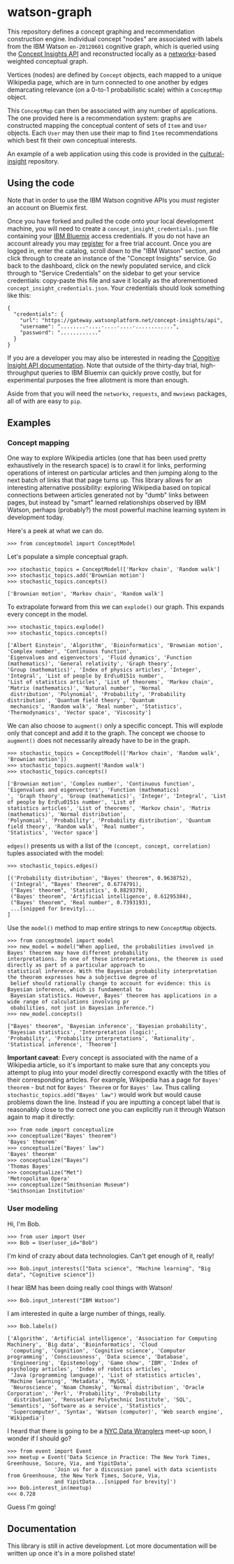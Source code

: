 # watson-graph
This repository defines a concept graphing and recommendation construction engine. Individual concept "nodes" are
associated with labels from the IBM Watson `en-20120601` cognitive graph, which is queried using the [Concept Insights API](http://www.ibm.com/smarterplanet/us/en/ibmwatson/developercloud/concept-insights.html)
and reconstructed locally as a [networkx](https://networkx.github.io/)-based weighted conceptual graph.

Vertices (nodes) are defined by `Concept` objects, each mapped to a unique Wikipedia page, which are in turn
connected to one another by edges demarcating relevance (on a 0-to-1 probabilistic scale) within a
`ConceptMap` object.

This `ConceptMap` can then be associated with any number of applications. The one provided here is a recommendation
system: graphs are constructed mapping the conceptual content of sets of `Item` and `User` objects. Each `User` may
then use their map to find `Item` recommendations which best fit their own conceptual interests.

An example of a web application using this code is provided in the [cultural-insight](https://github.com/ResidentMario/cultural-insight) repository.

## Using the code

Note that in order to use the IBM Watson cognitive APIs you *must* register an account on Bluemix first.

Once you have forked and pulled the code onto your local development machine, you will need to create a
`concept_insight_credentials.json` file containing your [IBM Bluemix](https://console.ng.bluemix.net/) access
credentials. If you do not have an account already you may [register](https://console.ng.bluemix.net/registration/)
for a free trial account. Once you are logged in, enter the catalog, scroll down to the "IBM Watson" section, and
click through to create an instance of the "Concept Insights" service. Go back to the dashboard, click on the newly
populated service, and click through to "Service Credentials" on the sidebar to get your service credentials:
copy-paste this file and save it locally as the aforementioned `concept_insight_credentials.json`. Your credentials
should look something like this:

```
{
  "credentials": {
    "url": "https://gateway.watsonplatform.net/concept-insights/api",
    "username": "........-....-....-....-............",
    "password": "............"
  }
}
```

If you are a developer you may also be interested in reading the [Congitive Insight API documentation](https://watson-api-explorer.mybluemix.net/swagger.html?url=/listings/concept-insights-v2.json#!/graphs/graphLabelSearch).
Note that outside of the thirty-day trial, high-throughput queries to IBM Bluemix can quickly prove costly, but for
experimental purposes the free allotment is more than enough.

Aside from that you will need the `networkx`, `requests`, and `mwviews` packages, all of with are easy to `pip`.

## Examples

### Concept mapping

One way to explore Wikipedia articles (one that has been used pretty exhaustively in the research space) is to crawl
it for links, performing operations of interest on particular articles and then jumping along to the next batch of
links that that page turns up. This library allows for an interesting alternative possibility: exploring Wikipedia
based on topical connections between articles generated not by "dumb" links between pages, but instead by "smart"
learned relationships observed by IBM Watson, perhaps (probably?) the most powerful machine learning system in
development today.

Here's a peek at what we can do.

```
>>> from conceptmodel import ConceptModel
```

Let's populate a simple conceptual graph.

```
>>> stochastic_topics = ConceptModel(['Markov chain', 'Random walk']
>>> stochastic_topics.add('Brownian motion')
>>> stochastic_topics.concepts()

['Brownian motion', 'Markov chain', 'Random walk']
```

To extrapolate forward from this we can `explode()` our graph. This expands every concept in the model.

```
>>> stochastic_topics.explode()
>>> stochastic_topics.concepts()

['Albert Einstein', 'Algorithm', 'Bioinformatics', 'Brownian motion', 'Complex number', 'Continuous function',
'Eigenvalues and eigenvectors', 'Fluid dynamics', 'Function (mathematics)', 'General relativity', 'Graph theory',
'Group (mathematics)', 'Index of physics articles', 'Integer', 'Integral', 'List of people by Erd\u0151s number',
'List of statistics articles', 'List of theorems', 'Markov chain', 'Matrix (mathematics)', 'Natural number', 'Normal
 distribution', 'Polynomial', 'Probability', 'Probability distribution', 'Quantum field theory', 'Quantum
 mechanics', 'Random walk', 'Real number', 'Statistics', 'Thermodynamics', 'Vector space', 'Viscosity']
```

We can also choose to `augment()` only a specific concept. This will explode only that concept and add it to the
graph. The concept we choose to `augment()` does not necessarily already have to be in the graph.

```
>>> stochastic_topics = ConceptModel(['Markov chain', 'Random walk', 'Brownian motion'])
>>> stochastic_topics.augment('Random walk')
>>> stochastic_topics.concepts()

['Brownian motion', 'Complex number', 'Continuous function', 'Eigenvalues and eigenvectors', 'Function (mathematics)
', 'Graph theory', 'Group (mathematics)', 'Integer', 'Integral', 'List of people by Erd\u0151s number', 'List of
statistics articles', 'List of theorems', 'Markov chain', 'Matrix (mathematics)', 'Normal distribution',
'Polynomial', 'Probability', 'Probability distribution', 'Quantum field theory', 'Random walk', 'Real number',
'Statistics', 'Vector space']
```

`edges()` presents us with a list of the `(concept, concept, correlation)` tuples associated with the model:

```
>>> stochastic_topics.edges()

[('Probability distribution', "Bayes' theorem", 0.9638752),
 ('Integral', "Bayes' theorem", 0.6774791),
 ("Bayes' theorem", 'Statistics', 0.8829379),
 ("Bayes' theorem", 'Artificial intelligence', 0.61295384),
 ("Bayes' theorem", 'Real number', 0.7393193),
 ...[snipped for brevity]...
]
```

Use the `model()` method to map entire strings to new `ConceptMap` objects.

```
>>> from conceptmodel import model
>>> new_model = model("When applied, the probabilities involved in Bayes' theorem may have different probability
interpretations. In one of these interpretations, the theorem is used directly as part of a particular approach to
statistical inference. With the Bayesian probability interpretation the theorem expresses how a subjective degree of
 belief should rationally change to account for evidence: this is Bayesian inference, which is fundamental to
 Bayesian statistics. However, Bayes' theorem has applications in a wide range of calculations involving pr
 obabilities, not just in Bayesian inference.")
>>> new_model.concepts()

["Bayes' theorem", 'Bayesian inference', 'Bayesian probability', 'Bayesian statistics', 'Interpretation (logic)',
'Probability', 'Probability interpretations', 'Rationality', 'Statistical inference', 'Theorem']
```


**Important caveat**: Every concept is associated with the name of a Wikipedia article, so it's important to make sure
that any concepts
you attempt to plug into your model directly correspond exactly with the titles of their corresponding articles. For
example, Wikipedia has a page for `Bayes' theorem` - but not for `Bayes' Theorem` or for `Bayes' law`. Thus calling
`stochastic_topics.add("Bayes' law")` would work but would cause problems down the line. Instead if you are inputting
 a concept label that is reasonably close to the correct one you can explicitly run it through Watson again to map
 it directly:

```
>>> from node import conceptualize
>>> conceptualize("Bayes' theorem")
'Bayes' theorem'
>>> conceptualize("Bayes' law")
'Bayes' theorem'
>>> conceptualize("Bayes")
'Thomas Bayes'
>>> conceptualize("Met")
'Metropolitan Opera'
>>> conceptualize("Smithsonian Museum")
'Smithsonian Institution'
```

### User modeling

Hi, I'm Bob.
```
>>> from user import User
>>> Bob = User(user_id="Bob")
```
I'm kind of crazy about data technologies. Can't get enough of it, really!
```
>>> Bob.input_interests(["Data science", "Machine learning", "Big data", "Cognitive science"])
```
I hear IBM has been doing really cool things with Watson!
```
>>> Bob.input_interest("IBM Watson")
```
I am interested in quite a large number of things, really.
```
>>> Bob.labels()

['Algorithm', 'Artificial intelligence', 'Association for Computing Machinery', 'Big data', 'Bioinformatics', 'Cloud
 'computing', 'Cognition', 'Cognitive science', 'Computer programming', 'Consciousness', 'Data science', 'Database',
 'Engineering', 'Epistemology', 'Game show', 'IBM', 'Index of psychology articles', 'Index of robotics articles',
 'Java (programming language)', 'List of statistics articles', 'Machine learning', 'Metadata', 'MySQL',
 'Neuroscience', 'Noam Chomsky', 'Normal distribution', 'Oracle Corporation', 'Perl', 'Probability', 'Probability
  distribution', 'Rensselaer Polytechnic Institute', 'SQL', 'Semantics', 'Software as a service', 'Statistics',
 'Supercomputer', 'Syntax', 'Watson (computer)', 'Web search engine', 'Wikipedia']

```

I heard that there is going to be a [NYC Data Wranglers](http://www.meetup.com/NYC-Data-Wranglers/) meet-up soon, I
wonder if I should go?

```
>>> from event import Event
>>> meetup = Event('Data Science in Practice: The New York Times, Greenhouse, Socure, Via, and YipitData',
               'Join us for a discussion panel with data scientists from Greenhouse, the New York Times, Socure, Via,
               and YipitData...[snipped for brevity]')
>>> Bob.interest_in(meetup)
<<< 0.728
```

Guess I'm going!


## Documentation

This library is still in active development. Lot more documentation will be written up once it's in a more polished
state!